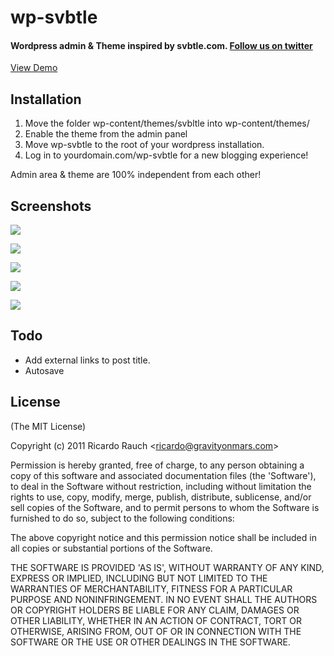 # wp-svbtle
#### Wordpress admin & Theme inspired by svbtle.com. [Follow us on twitter][]

  [Follow us on twitter]: http://twitter.com/gravityonmars

[View Demo][]

  [View Demo]: http://wp-svbtle.bootstrapthem.es/
  
## Installation
1. Move the folder wp-content/themes/svbltle into wp-content/themes/
2. Enable the theme from the admin panel
3. Move wp-svbtle to the root of your wordpress installation.
4. Log in to yourdomain.com/wp-svbtle for a new blogging experience!

Admin area & theme are 100% independent from each other! 

## Screenshots 

![][1]

![][2]

![][3]

![][4]

![][5]

 [3]: https://github.com/gravityonmars/wp-svbtle/raw/master/wp-svbtle/screenshot-3.png
 [1]: https://github.com/gravityonmars/wp-svbtle/raw/master/wp-svbtle/screenshot-1.png
 [2]: https://github.com/gravityonmars/wp-svbtle/raw/master/wp-svbtle/screenshot-2.png
 [4]: https://github.com/gravityonmars/wp-svbtle/raw/master/wp-svbtle/screenshot-4.png
 [5]: https://github.com/gravityonmars/wp-svbtle/raw/master/wp-svbtle/screenshot-5.png


## Todo
* Add external links to post title.
* Autosave 

## License 

(The MIT License)

Copyright (c) 2011 Ricardo Rauch &lt;ricardo@gravityonmars.com&gt;

Permission is hereby granted, free of charge, to any person obtaining
a copy of this software and associated documentation files (the
'Software'), to deal in the Software without restriction, including
without limitation the rights to use, copy, modify, merge, publish,
distribute, sublicense, and/or sell copies of the Software, and to
permit persons to whom the Software is furnished to do so, subject to
the following conditions:

The above copyright notice and this permission notice shall be
included in all copies or substantial portions of the Software.

THE SOFTWARE IS PROVIDED 'AS IS', WITHOUT WARRANTY OF ANY KIND,
EXPRESS OR IMPLIED, INCLUDING BUT NOT LIMITED TO THE WARRANTIES OF
MERCHANTABILITY, FITNESS FOR A PARTICULAR PURPOSE AND NONINFRINGEMENT.
IN NO EVENT SHALL THE AUTHORS OR COPYRIGHT HOLDERS BE LIABLE FOR ANY
CLAIM, DAMAGES OR OTHER LIABILITY, WHETHER IN AN ACTION OF CONTRACT,
TORT OR OTHERWISE, ARISING FROM, OUT OF OR IN CONNECTION WITH THE
SOFTWARE OR THE USE OR OTHER DEALINGS IN THE SOFTWARE.